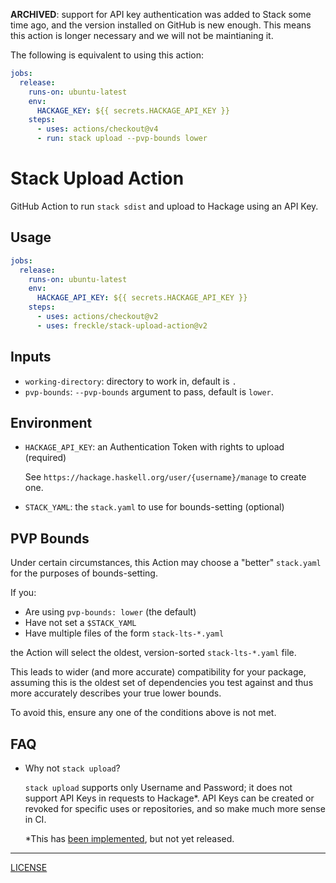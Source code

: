 **ARCHIVED**: support for API key authentication was added to Stack some time
ago, and the version installed on GitHub is new enough. This means this
action is longer necessary and we will not be maintianing it.

The following is equivalent to using this action:

```yaml
jobs:
  release:
    runs-on: ubuntu-latest
    env:
      HACKAGE_KEY: ${{ secrets.HACKAGE_API_KEY }}
    steps:
      - uses: actions/checkout@v4
      - run: stack upload --pvp-bounds lower
```

# Stack Upload Action

GitHub Action to run `stack sdist` and upload to Hackage using an API Key.

## Usage

```yaml
jobs:
  release:
    runs-on: ubuntu-latest
    env:
      HACKAGE_API_KEY: ${{ secrets.HACKAGE_API_KEY }}
    steps:
      - uses: actions/checkout@v2
      - uses: freckle/stack-upload-action@v2
```

## Inputs

- `working-directory`: directory to work in, default is `.`
- `pvp-bounds`: `--pvp-bounds` argument to pass, default is `lower`.

## Environment

- `HACKAGE_API_KEY`: an Authentication Token with rights to upload (required)

  See `https://hackage.haskell.org/user/{username}/manage` to create one.

- `STACK_YAML`: the `stack.yaml` to use for bounds-setting (optional)

## PVP Bounds

Under certain circumstances, this Action may choose a "better" `stack.yaml` for
the purposes of bounds-setting.

If you:

- Are using `pvp-bounds: lower` (the default)
- Have not set a `$STACK_YAML`
- Have multiple files of the form `stack-lts-*.yaml`

the Action will select the oldest, version-sorted `stack-lts-*.yaml` file.

This leads to wider (and more accurate) compatibility for your package, assuming
this is the oldest set of dependencies you test against and thus more accurately
describes your true lower bounds.

To avoid this, ensure any one of the conditions above is not met.

## FAQ

- Why not `stack upload`?

  `stack upload` supports only Username and Password; it does not support API
  Keys in requests to Hackage\*. API Keys can be created or revoked for specific
  uses or repositories, and so make much more sense in CI.

  \*This has [been implemented][stack-commit], but not yet released.

  [stack-commit]: https://github.com/hololeap/stack/commit/a2eff4d023148aeac288029b91ec531e5e120092

---

[LICENSE](./LICENSE)

